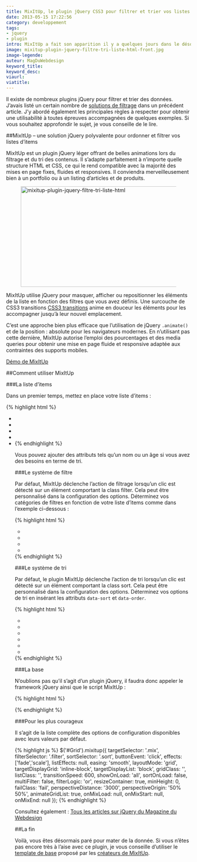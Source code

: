 ```yaml
---
title: MixItUp, le plugin jQuery CSS3 pour filtrer et trier vos listes HTML
date: 2013-05-15 17:22:56
category: developpement
tags:
- jquery
- plugin
intro: MixItUp a fait son apparition il y a quelques jours dans le désormais célèbre répertoire de plugins jQuery Unheap. Ce plugin permet de créer en quelques minutes une liste d'items accompagnée d'un système de filtre et de tri.
image: mixitup-plugin-jquery-filtre-tri-liste-html-front.jpg
image-legende:
auteur: MagDuWebdesign
keyword_title:
keyword_desc:
viaurl:
viatitle:
---
```


Il existe de nombreux plugins jQuery pour filtrer et trier des données. J’avais listé un certain nombre de [solutions de filtrage](http://magazineduwebdesign.com/filtre-plugin-jquery "solutions de filtrage jQuery") dans un précédent article. J’y abordé également les principales règles à respecter pour obtenir une utilisabilité à toutes épreuves accompagnées de quelques exemples. Si vous souhaitez approfondir le sujet, je vous conseille de le lire.

##MixItUp – une solution jQuery polyvalente pour ordonner et filtrer vos listes d’items

MixItUp est un plugin jQuery léger offrant de belles animations lors du filtrage et du tri des contenus. Il s’adapte parfaitement à n’importe quelle structure HTML et CSS, ce qui le rend compatible avec la majorité des mises en page fixes, fluides et responsives. Il conviendra merveilleusement bien à un portfolio ou à un listing d’articles et de produits.

<figure>
  <img class="left" src="https://s3-eu-west-1.amazonaws.com/mdw-images/large/mixitup-plugin-jquery-filtre-tri-liste-html.jpg" alt="mixitup-plugin-jquery-filtre-tri-liste-html" width="555" height="274">
</figure>

MixItUp utilise jQuery pour masquer, afficher ou repositionner les éléments de la liste en fonction des filtres que vous avez définis. Une surcouche de CSS3 transitions [CSS3 transitions](http://magazineduwebdesign.com/css3-animation-transition-exemples-tutoriels "CSS3 transitions") anime en douceur les éléments pour les accompagner jusqu’à leur nouvel emplacement.

C’est une approche bien plus efficace que l’utilisation de jQuery `.animate()` et de la position : absolute pour les navigateurs modernes. En n’utilisant pas cette dernière, MixItUp autorise l’emploi des pourcentages et des media queries pour obtenir une mise en page fluide et responsive adaptée aux contraintes des supports mobiles.

<a class="button primary radius" href="http://mixitup.io/" target="_blank">Démo de MixItUp</a>

##Comment utiliser MixItUp

###La liste d’items

Dans un premier temps, mettez en place votre liste d’items :

{% highlight html %}
<ul id="Grid">
	<li class="mix dogs" data-name="Abby" data-age="2"></li>
	<li class="mix cats" data-name="Bucky" data-age="9"></li>
	<li class="mix dogs" data-name="Molly" data-age="5"></li>
	<li class="mix krakens" data-name="Kraken" data-age="3987"></li>
	<li ...
</ul>
{% endhighlight %}

Vous pouvez ajouter des attributs tels qu’un nom ou un âge si vous avez des besoins en terme de tri.

###Le système de filtre

Par défaut, MixItUp déclenche l’action de filtrage lorsqu’un clic est détecté sur un élément comportant la class filter. Cela peut être personnalisé dans la configuration des options. Déterminez vos catégories de filtres en fonction de votre liste d’items comme dans l’exemple ci-dessous :

{% highlight html %}
<ul>
	<li class="filter" data-filter="dogs"></li>
	<li class="filter" data-filter="cats"></li>
	<li class="filter" data-filter="krakens"></li>
	<li class="filter" data-filter="dogs cats"></li>
</ul>
{% endhighlight %}

###Le système de tri

Par défaut, le plugin MixItUp déclenche l’action de tri lorsqu’un clic est détecté sur un élément comportant la class sort. Cela peut être personnalisé dans la configuration des options. Déterminez vos options de tri en insérant les attributs `data-sort` et `data-order`.

{% highlight html %}
<ul>
	<li class="sort" data-sort="data-name" data-order="desc"></li>
	<li class="sort" data-sort="data-name" data-order="asc"></li>
	<li class="sort" data-sort="data-age" data-order="desc"></li>
	<li class="sort" data-sort="data-age" data-order="asc"></li>
	<li class="sort" data-sort="default" data-order="asc"></li>
	<li class="sort" data-sort="random"></li>
</ul>
{% endhighlight %}

###La base

N’oublions pas qu’il s’agit d’un plugin jQuery, il faudra donc appeler le framework jQuery ainsi que le script MixItUp :

{% highlight html %}
<script src="http://ajax.googleapis.com/ajax/libs/jquery/1.9.1/jquery.min.js"></script>
<script src="js/jquery.mixitup.min.js"></script>
{% endhighlight %}

###Pour les plus courageux

Il s’agit de la liste complète des options de configuration disponibles avec leurs valeurs par défaut.

{% highlight js %}
$('#Grid').mixitup({
targetSelector: '.mix',
filterSelector: '.filter',
sortSelector: '.sort',
buttonEvent: 'click',
effects: ['fade','scale'],
listEffects: null,
easing: 'smooth',
layoutMode: 'grid',
targetDisplayGrid: 'inline-block',
targetDisplayList: 'block',
gridClass: '',
listClass: '',
transitionSpeed: 600,
showOnLoad: 'all',
sortOnLoad: false,
multiFilter: false,
filterLogic: 'or',
resizeContainer: true,
minHeight: 0,
failClass: 'fail',
perspectiveDistance: '3000',
perspectiveOrigin: '50% 50%',
animateGridList: true,
onMixLoad: null,
onMixStart: null,
onMixEnd: null
});
{% endhighlight %}

Consultez également : [Tous les articles sur jQuery du Magazine du Webdesign](http://magazineduwebdesign.com/tag/jquery/ "Articles jQuery sur Magazine du Webdesign")

##La fin

Voilà, vous êtes désormais paré pour mater de la donnée. Si vous n’êtes pas encore très à l’aise avec ce plugin, je vous conseille d’utiliser le [template de base](http://mixitup.io/demos/template) proposé par les [créateurs de MixItUp](http://www.barrelny.com/tools/mixitup/).